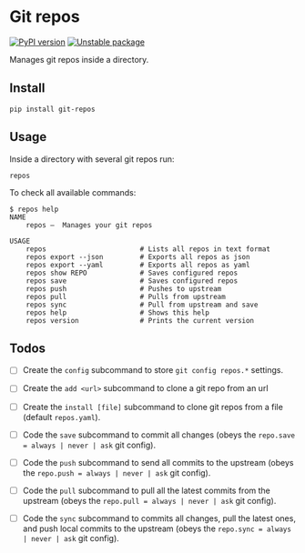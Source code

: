 # Git repos

[![PyPI version](https://badge.fury.io/py/git-repos.svg)](https://badge.fury.io/py/git-repos)
[![Unstable package](https://img.shields.io/badge/_Unstable_package_-_This_code_is_a_work_in_progress_-red)](https://semver.org)


Manages git repos inside a directory.


## Install

    pip install git-repos


## Usage

Inside a directory with several git repos run:

    repos

To check all available commands:

```
$ repos help
NAME
    repos —  Manages your git repos

USAGE
    repos                       # Lists all repos in text format
    repos export --json         # Exports all repos as json
    repos export --yaml         # Exports all repos as yaml
    repos show REPO             # Saves configured repos
    repos save                  # Saves configured repos
    repos push                  # Pushes to upstream
    repos pull                  # Pulls from upstream
    repos sync                  # Pull from upstream and save
    repos help                  # Shows this help
    repos version               # Prints the current version
```


## Todos

- [ ] Create the `config` subcommand to store `git config repos.*` settings.

- [ ] Create the `add <url>` subcommand to clone a git repo from an url

- [ ] Create the `install [file]` subcommand to clone git repos from a file
      (default `repos.yaml`).

- [ ] Code the `save` subcommand to commit all changes (obeys the
      `repo.save = always | never | ask` git config).

- [ ] Code the `push` subcommand to send all commits to the upstream (obeys the
      `repo.push = always | never | ask` git config).

- [ ] Code the `pull` subcommand to pull all the latest commits from the
      upstream (obeys the `repo.pull = always | never | ask` git config).

- [ ] Code the `sync` subcommand to commits all changes, pull the latest ones,
      and push local commits to the upstream (obeys the `repo.sync = always |
      never | ask` git config).
